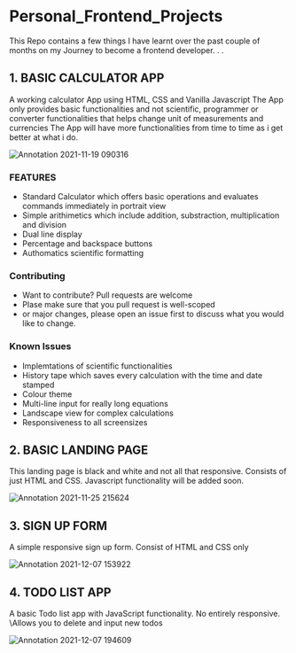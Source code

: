 # Personal_Frontend_Projects
This Repo contains a few things I have learnt over the past couple of months on my Journey to become a frontend developer. . . 

## 1. BASIC CALCULATOR APP
A working calculator App using HTML, CSS and Vanilla Javascript 
    The App only provides basic functionalities and not scientific, programmer or converter functionalities that helps change unit of measurements and currencies 
    The App will have more functionalities from time to time as i get better at what i do. 
    
    
![Annotation 2021-11-19 090316](https://user-images.githubusercontent.com/67446930/142587306-2e016d62-eb50-4f5a-8dd6-5b87d6424049.jpg)


### FEATURES
- Standard Calculator which offers basic operations and evaluates commands immediately in portrait view
- Simple arithimetics which include addition, substraction, multiplication and division
- Dual line display
- Percentage and backspace buttons
- Authomatics scientific formatting

### Contributing
- Want to contribute? Pull requests are welcome
- Plase make sure that you pull request is well-scoped
- or major changes, please open an issue first to discuss what you would like to change.

### Known Issues 
- Implemtations of scientific functionalities 
- History tape which saves every calculation with the time and date stamped
- Colour theme
- Multi-line input for really long equations
- Landscape view for complex calculations
- Responsiveness to all screensizes


## 2. BASIC LANDING PAGE
This landing page is black and white and not all that responsive.
Consists of just HTML and CSS.
Javascript functionality will be added soon.

![Annotation 2021-11-25 215624](https://user-images.githubusercontent.com/67446930/143499172-e78b2061-8d1e-4caa-9133-f80afb1d22ee.jpg)


## 3. SIGN UP FORM
A simple responsive sign up form.
Consist of HTML and CSS only


![Annotation 2021-12-07 153922](https://user-images.githubusercontent.com/67446930/145049376-e7e6fae1-af23-4035-848e-d25ee0fe7d47.jpg)



## 4. TODO LIST APP
A basic Todo list app with JavaScript functionality.
No entirely responsive.
\Allows you to delete and input new todos 




![Annotation 2021-12-07 194609](https://user-images.githubusercontent.com/67446930/145088602-0ab365dc-8f7e-4953-b414-e802f1df3966.jpg)

